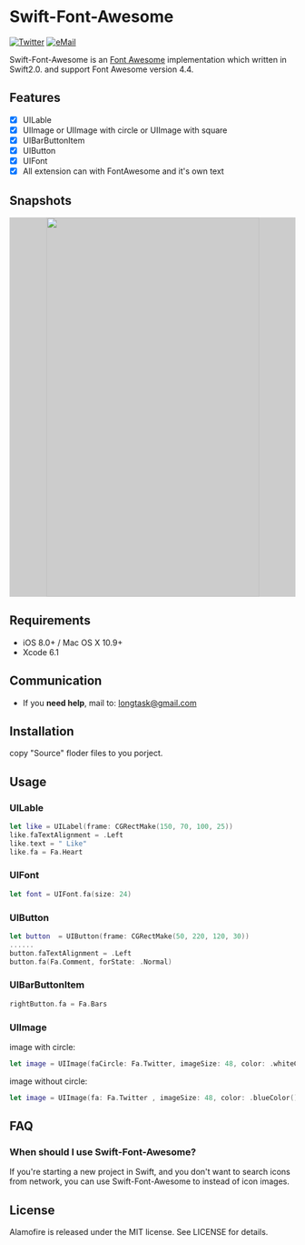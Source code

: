 # Swift-Font-Awesome

[![Twitter](https://img.shields.io/badge/twitter-@hoorace-blue.svg?style=flat)](https://twitter.com/hoorace)
[![eMail](https://img.shields.io/badge/email-longtask@gmail.com-blue.svg?style=flat)](mailto:longtask@gmail.com)

Swift-Font-Awesome is an [Font Awesome](http://fontawesome.io/) implementation which written in Swift2.0. and support Font Awesome version 4.4.

## Features

- [x] UILable
- [x] UIImage or UIImage with circle or UIImage with square
- [x] UIBarButtonItem
- [x] UIButton
- [x] UIFont 
- [x] All extension can with FontAwesome and it's own text

## Snapshots
<p align="center"  style="background-color:#cccccc">
  <img width="375" height="667" src="https://github.com/hoorace/Swift-Font-Awesome/blob/master/snapshots/2015-7-18.png"/>
</p>


## Requirements

- iOS 8.0+ / Mac OS X 10.9+
- Xcode 6.1

## Communication

- If you **need help**, mail to: longtask@gmail.com

## Installation

copy "Source" floder files to you porject.

<!--### CocoaPods

[CocoaPods](http://cocoapods.org) is a dependency manager for Cocoa projects.

CocoaPods 0.36.0 adds supports for Swift and embedded frameworks. You can install it with the following command:

```bash
$ gem install cocoapods
```

To integrate Swift-Font-Awesome into your Xcode project using CocoaPods, specify it in your `Podfile`:

```ruby
source 'https://github.com/CocoaPods/Specs.git'
platform :ios, '8.0'
use_frameworks!

pod 'Swift-Font-Awesome', '~> 1.1.1'
```

Then, run the following command:

```bash
$ pod install
```
And, in your porject , don't forget import like this:
```swift
import Swift_Font_Awesome
```
-->

## Usage

### UILable

```swift
let like = UILabel(frame: CGRectMake(150, 70, 100, 25))
like.faTextAlignment = .Left
like.text = " Like"
like.fa = Fa.Heart
```

### UIFont

```swift
let font = UIFont.fa(size: 24)
```

### UIButton

```swift
let button  = UIButton(frame: CGRectMake(50, 220, 120, 30))
......
button.faTextAlignment = .Left
button.fa(Fa.Comment, forState: .Normal)
```
### UIBarButtonItem

```swift
rightButton.fa = Fa.Bars
```

### UIImage

image with circle:
```swift
let image = UIImage(faCircle: Fa.Twitter, imageSize: 48, color: .whiteColor(), circleColor: .orangeColor(), backgroundColor: .clearColor())
```
image without circle:
```swift
let image = UIImage(fa: Fa.Twitter , imageSize: 48, color: .blueColor(), backgroundColor: .clearColor())
```

## FAQ

### When should I use Swift-Font-Awesome?

If you're starting a new project in Swift, and you don't want to search icons from network, you can use Swift-Font-Awesome to instead of icon images.


## License

Alamofire is released under the MIT license. See LICENSE for details.
